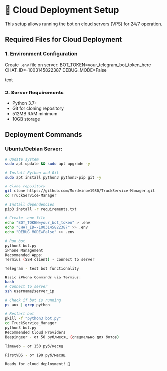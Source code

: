 # 🚀 Cloud Deployment Setup

This setup allows running the bot on cloud servers (VPS) for 24/7 operation.

## Required Files for Cloud Deployment

### 1. Environment Configuration
Create `.env` file on server:
BOT_TOKEN=your_telegram_bot_token_here
CHAT_ID=-1003145822387
DEBUG_MODE=False

text

### 2. Server Requirements
- Python 3.7+
- Git for cloning repository
- 512MB RAM minimum
- 10GB storage

## Deployment Commands

### Ubuntu/Debian Server:
```bash
# Update system
sudo apt update && sudo apt upgrade -y

# Install Python and Git
sudo apt install python3 python3-pip git -y

# Clone repository
git clone https://github.com/Mordvinov1980/TruckService-Manager.git
cd TruckService-Manager

# Install dependencies
pip3 install -r requirements.txt

# Create .env file
echo "BOT_TOKEN=your_bot_token" > .env
echo "CHAT_ID=-1003145822387" >> .env
echo "DEBUG_MODE=False" >> .env

# Run bot
python3 bot.py
iPhone Management
Recommended Apps:
Termius (SSH client) - connect to server

Telegram - test bot functionality

Basic iPhone Commands via Termius:
bash
# Connect to server
ssh username@server_ip

# Check if bot is running
ps aux | grep python

# Restart bot
pkill -f "python3 bot.py"
cd TruckService_Manager
python3 bot.py
Recommended Cloud Providers
Beepingeer - от 50 руб/месяц (специально для ботов)

Timeweb - от 150 руб/месяц

FirstVDS - от 190 руб/месяц

Ready for cloud deployment! 🚀
